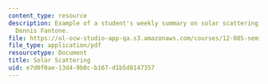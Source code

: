 ```yaml
---
content_type: resource
description: Example of a student's weekly summary on solar scattering, written by
  Dennis Fantone.
file: https://ol-ocw-studio-app-qa.s3.amazonaws.com/courses/12-085-seminar-in-environmental-science-spring-2008/e7d0f0ae13d49b0cb167d1b5d8147357_fantone_w3.pdf
file_type: application/pdf
resourcetype: Document
title: Solar Scattering
uid: e7d0f0ae-13d4-9b0c-b167-d1b5d8147357
---
```

